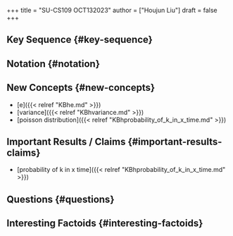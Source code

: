+++
title = "SU-CS109 OCT132023"
author = ["Houjun Liu"]
draft = false
+++

## Key Sequence {#key-sequence}


## Notation {#notation}


## New Concepts {#new-concepts}

-   [e]({{< relref "KBhe.md" >}})
-   [variance]({{< relref "KBhvariance.md" >}})
-   [poisson distribution]({{< relref "KBhprobability_of_k_in_x_time.md" >}})


## Important Results / Claims {#important-results-claims}

-   [probability of k in x time]({{< relref "KBhprobability_of_k_in_x_time.md" >}})


## Questions {#questions}


## Interesting Factoids {#interesting-factoids}
